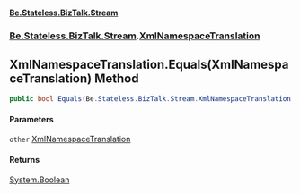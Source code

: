 #### [Be.Stateless.BizTalk.Stream](README.md 'README')
### [Be.Stateless.BizTalk.Stream](Be.Stateless.BizTalk.Stream.md 'Be.Stateless.BizTalk.Stream').[XmlNamespaceTranslation](XmlNamespaceTranslation.md 'Be.Stateless.BizTalk.Stream.XmlNamespaceTranslation')

## XmlNamespaceTranslation.Equals(XmlNamespaceTranslation) Method

```csharp
public bool Equals(Be.Stateless.BizTalk.Stream.XmlNamespaceTranslation other);
```
#### Parameters

<a name='Be.Stateless.BizTalk.Stream.XmlNamespaceTranslation.Equals(Be.Stateless.BizTalk.Stream.XmlNamespaceTranslation).other'></a>

`other` [XmlNamespaceTranslation](XmlNamespaceTranslation.md 'Be.Stateless.BizTalk.Stream.XmlNamespaceTranslation')

#### Returns
[System.Boolean](https://docs.microsoft.com/en-us/dotnet/api/System.Boolean 'System.Boolean')